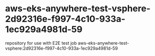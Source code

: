 # aws-eks-anywhere-test-vsphere-2d92316e-f997-4c10-933a-1ec929a4981d-59
repository for use with E2E test job aws-eks-anywhere-test-vsphere:2d92316e-f997-4c10-933a-1ec929a4981d-59

